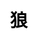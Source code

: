 ---
title: 狼
layout: dream_interpretation/kind_single
description: 解夢 - 動物 - 狼.
js: []
css: ["css/luck/dream_interpretation/dream_interpretation.css"]
---